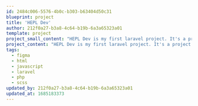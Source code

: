 ```yaml
---
id: 2484c006-5576-4b0c-b303-b63404d50c31
blueprint: project
title: 'HEPL Dev'
author: 212f0a27-b3a8-4c64-b19b-6a3a65323a01
template: project
project_small_content: "HEPL Dev is my first laravel project. It's a project that present our computer graphic web option."
project_content: "HEPL Dev is my first laravel project. It's a project that present our computer graphic web option."
tags:
  - figma
  - html
  - javascript
  - laravel
  - php
  - scss
updated_by: 212f0a27-b3a8-4c64-b19b-6a3a65323a01
updated_at: 1685183373
---
```

